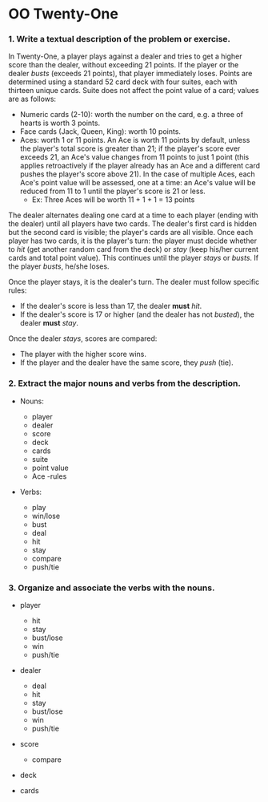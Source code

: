 
[comment]: # (prep.md)

# OO Twenty-One

### 1. Write a textual description of the problem or exercise.
In Twenty-One, a player plays against a dealer and tries to get a higher score than the dealer, without exceeding 21 points. If the player or the dealer *busts* (exceeds 21 points), that player immediately loses. Points are determined using a standard 52 card deck with four suites, each with thirteen unique cards. Suite does not affect the point value of a card; values are as follows:
* Numeric cards (2-10): worth the number on the card, e.g. a three of hearts is worth 3 points.
* Face cards (Jack, Queen, King): worth 10 points.
* Aces: worth 1 or 11 points. An Ace is worth 11 points by default, unless the player's total score is greater than 21; if the player's score ever exceeds 21, an Ace's value changes from 11 points to just 1 point (this applies retroactively if the player already has an Ace and a different card pushes the player's score above 21). In the case of multiple Aces, each Ace's point value will be assessed, one at a time: an Ace's value will be reduced from 11 to 1 until the player's score is 21 or less.
  - Ex: Three Aces will be worth 11 + 1 + 1 = 13 points

The dealer alternates dealing one card at a time to each player (ending with the dealer) until all players have two cards. The dealer's first card is hidden but the second card is visible; the player's cards are all visible. Once each player has two cards, it is the player's turn: the player must decide whether to *hit* (get another random card from the deck) or *stay* (keep his/her current cards and total point value). This continues until the player *stays* or *busts*. If the player *busts*, he/she loses.

Once the player stays, it is the dealer's turn. The dealer must follow specific rules:
* If the dealer's score is less than 17, the dealer **must** *hit*.
* If the dealer's score is 17 or higher (and the dealer has not *busted*), the dealer **must** *stay*.

Once the dealer *stays*, scores are compared:
* The player with the higher score wins.
* If the player and the dealer have the same score, they *push* (tie).

### 2. Extract the major nouns and verbs from the description.
* Nouns:
  - player
  - dealer
  - score
  - deck
  - cards
  - suite
  - point value
  - Ace
  -rules


* Verbs:
  - play
  - win/lose
  - bust
  - deal
  - hit
  - stay
  - compare
  - push/tie


### 3. Organize and associate the verbs with the nouns.
* player
  - hit
  - stay
  - bust/lose
  - win
  - push/tie


* dealer
  - deal
  - hit
  - stay
  - bust/lose
  - win
  - push/tie


* score
  - compare


* deck


* cards
